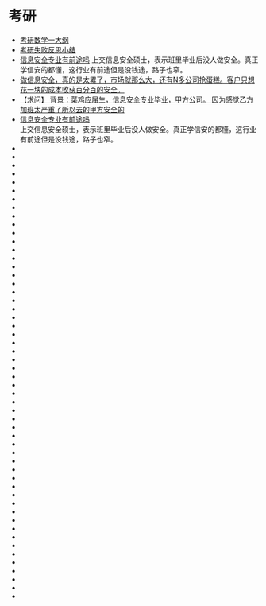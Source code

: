 # 考研


*   [考研数学一大纲](https://baike.baidu.com/item/%E8%80%83%E7%A0%94%E6%95%B0%E5%AD%A6%E4%B8%80%E5%A4%A7%E7%BA%B2/5124292?fr=aladdin)
*   [考研失败反思小结](https://mp.weixin.qq.com/s/3z20bekvxz0KepO5whgy6Q)
*   [信息安全专业有前途吗](https://maimai.cn/web/gossip_detail?src=app&webid=eyJhbGciOiJIUzI1NiIsInR5cCI6IkpXVCJ9.eyJlZ2lkIjoiYzMwODk0ZWFkMTUyMTFlOWExNDIyNDZlOTZiNDgwODgiLCJ1IjoyMTkyMDQwNDEsImlkIjoyMzU4MjE0OH0.DakbOm29cm6c0sBGdu4Lnt6td2_sbc7cwxz_Maq0n7Y)
上交信息安全硕士，表示班里毕业后没人做安全。真正学信安的都懂，这行业有前途但是没钱途，路子也窄。                  
*   [做信息安全，真的是太累了，市场就那么大，还有N多公司抢蛋糕。客户只想花一块的成本收获百分百的安全。](https://maimai.cn/web/gossip_detail?src=app&webid=eyJhbGciOiJIUzI1NiIsInR5cCI6IkpXVCJ9.eyJlZ2lkIjoiZjQ0YjE3OWFmZGRhMTFlOGE3ZTk1MjU0MDBkYjdmOTQiLCJ1IjoyMTkyMDQwNDEsImlkIjoxODM4Mzk0NH0.D47yTQCE9rmIyvmG2HDLEYaUmpTSIv1TLjAsR0QqEUU)            
*   [【求问】 背景：菜鸡应届生，信息安全专业毕业，甲方公司。 因为感觉乙方加班太严重了所以去的甲方安全的](https://maimai.cn/web/gossip_detail?src=app&webid=eyJhbGciOiJIUzI1NiIsInR5cCI6IkpXVCJ9.eyJlZ2lkIjoiNjcwMDA0ZmNmZGRjMTFlOGE3ZTk1MjU0MDBkYjdmOTQiLCJ1IjoyMTkyMDQwNDEsImlkIjoxODU5MjkxM30.KU9kJUUwln_c8XO5cAk_3GPBJZCc3-ListolQl_GaNo)          
*   [信息安全专业有前途吗](https://maimai.cn/web/gossip_detail?src=app&webid=eyJhbGciOiJIUzI1NiIsInR5cCI6IkpXVCJ9.eyJlZ2lkIjoiYzMwODk0ZWFkMTUyMTFlOWExNDIyNDZlOTZiNDgwODgiLCJ1IjoyMTkyMDQwNDEsImlkIjoyMzU4MjE0OH0.DakbOm29cm6c0sBGdu4Lnt6td2_sbc7cwxz_Maq0n7Y)              
上交信息安全硕士，表示班里毕业后没人做安全。真正学信安的都懂，这行业有前途但是没钱途，路子也窄。           
*   []()
*   []()
*   []()
*   []()
*   []()
*   []()
*   []()
*   []()
*   []()
*   []()
*   []()
*   []()
*   []()
*   []()
*   []()
*   []()
*   []()
*   []()
*   []()
*   []()
*   []()
*   []()
*   []()
*   []()
*   []()
*   []()
*   []()
*   []()
*   []()
*   []()
*   []()
*   []()
*   []()
*   []()
*   []()
*   []()
*   []()
*   []()
*   []()
*   []()
*   []()
*   []()
*   []()
*   []()
*   []()
*   []()
*   []()
*   []()
*   []()
*   []()
*   []()
*   []()
*   []()
*   []()
